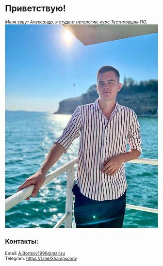 # Приветствую!
*Меня зовут Александр, я студент нетологии, курс Тестировщик ПО.*
![Alt text](photo_2023-11-16_20-37-18.jpg)

## Контакты:
Email: [A.Bortsov1998@mail.ru](https://e.mail.ru/inbox/)\
Telegram: https://t.me/Shampsonny
